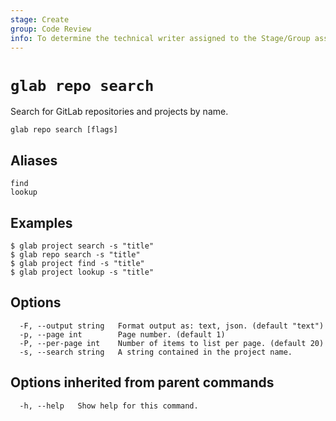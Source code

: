 ```yaml
---
stage: Create
group: Code Review
info: To determine the technical writer assigned to the Stage/Group associated with this page, see https://about.gitlab.com/handbook/product/ux/technical-writing/#assignments
---
```


<!--
This documentation is auto generated by a script.
Please do not edit this file directly. Run `make gen-docs` instead.
-->

# `glab repo search`

Search for GitLab repositories and projects by name.

```plaintext
glab repo search [flags]
```

## Aliases

```plaintext
find
lookup
```

## Examples

```console
$ glab project search -s "title"
$ glab repo search -s "title"
$ glab project find -s "title"
$ glab project lookup -s "title"

```

## Options

```plaintext
  -F, --output string   Format output as: text, json. (default "text")
  -p, --page int        Page number. (default 1)
  -P, --per-page int    Number of items to list per page. (default 20)
  -s, --search string   A string contained in the project name.
```

## Options inherited from parent commands

```plaintext
  -h, --help   Show help for this command.
```
